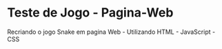 # Teste de Jogo - Pagina-Web
Recriando o jogo Snake em pagina Web - Utilizando HTML - JavaScript - CSS 
